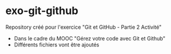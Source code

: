 # exo-git-github
Repository créé pour l'exercice "Git et GitHub - Partie 2 Activité"

- Dans le cadre du MOOC "Gérez votre code avec Git et Github"
- Différents fichiers vont être ajoutés
